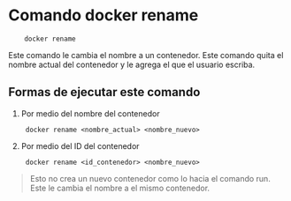 # Comando docker rename

        docker rename

Este comando le cambia el nombre a un contenedor. Este comando quita el nombre actual del contenedor y le agrega el que el usuario escriba.

## Formas de ejecutar este comando  

1. Por medio del nombre del contenedor

        docker rename <nombre_actual> <nombre_nuevo>
        
2. Por medio del ID del contenedor
        
        docker rename <id_contenedor> <nombre_nuevo>

>Esto no crea un nuevo contenedor como lo hacia el comando run. Este le cambia el nombre a el mismo contenedor.

